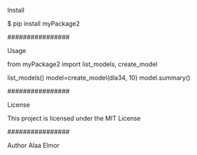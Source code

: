 Install

$ pip install myPackage2

################

Usage

 from myPackage2 import list_models, create_model

 list_models()
 model=create_model(dla34, 10)
 model.summary()

################

License

This project is licensed under the MIT License

################

Author
Alaa Elmor
